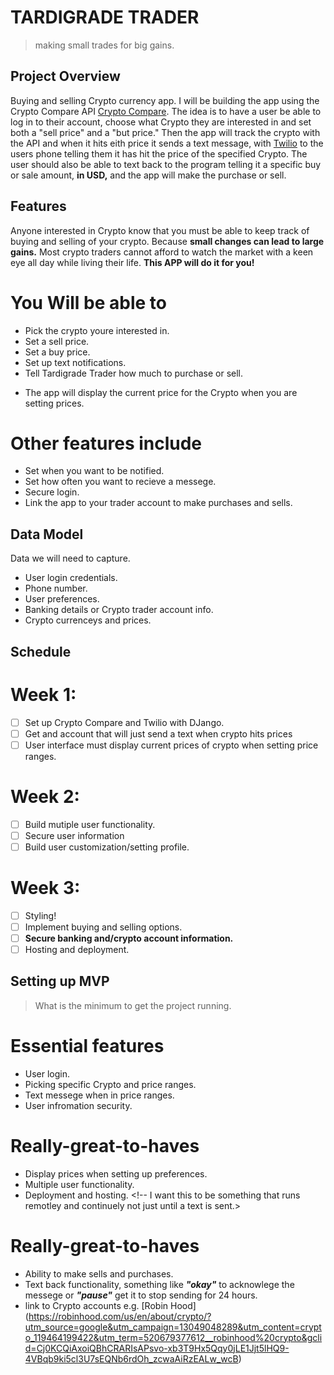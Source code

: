 # TARDIGRADE TRADER
> making small trades for big gains.

## Project Overview

Buying and selling Crypto currency app. I will be building the app using the Crypto Compare API [Crypto Compare](https://min-api.cryptocompare.com/). The idea is to have a user be able to log in to their account, choose what Crypto they are interested in and set both a "sell price" and a "but price." Then the app will track the crypto with the API and when it hits eith price it sends a text message, with  [Twilio](https://www.twilio.com/) to the users phone telling them it has hit the price of the specified Crypto. The user should also be able to text back to the program telling it a specific buy or sale amount, **in USD,** and the app will make the purchase or sell. 

## Features

Anyone interested in Crypto know that you must be able to keep track of buying and selling of your crypto. Because **small changes can lead to large gains.** Most crypto traders cannot afford to watch the market with a keen eye all day while living their life. **This APP will do it for you!**

# You Will be able to
- Pick the crypto youre interested in.
- Set a sell price.
- Set a buy price.
- Set up text notifications.
- Tell Tardigrade Trader how much to purchase or sell.
<!-- not considered part of my MVP, may not be able to purchase or sell -->
- The app will display the current price for the Crypto when you are setting prices.

# Other features include
- Set when you want to be notified. 
- Set how often you want to recieve a messege.
- Secure login.
- Link the app to your trader account to make purchases and sells.
<!-- not entirley sure how this would work, using other apps so may not be possible -->


## Data Model

Data we will need to capture.
- User login credentials.
- Phone number.
- User preferences.
- Banking details or Crypto trader account info.
- Crypto currenceys and prices.
<!-- must find a way to keep that information secure -->

##  Schedule
# Week 1:
- [ ] Set up Crypto Compare and Twilio with DJango. 
- [ ] Get and account that will just send a text when crypto hits prices
- [ ] User interface must display current prices of crypto when setting price ranges.
# Week 2:
- [ ] Build mutiple user functionality. 
- [ ] Secure user information <!-- Do not want anyone to be able to see confidential information-->
- [ ] Build user customization/setting profile. <!-- if some hits the sell price the likley dont want to see a text every minute until the price moves out of the sell price range. They also could want it to send only during certain time of the day. -->
# Week 3: 
- [ ] Styling! <!-- until this point its all going to look pretty ugly/basic-->
- [ ] Implement buying and selling options. <!-- not entirely sure how to do this yet, could use the program to navagae on their browser to use their own crypto acoount such as robin hood to make purchases and sells. not sure on legality and security on that though.-->
- [ ] **Secure banking and/crypto account information.** <!-- again just want to be extrea carefull when dealing with banking details, maybe it needs a higher lever of security when dealing with bank information-->
- [ ] Hosting and deployment.

## Setting up MVP
> What is the minimum to get the project running.

# Essential features
- User login.
- Picking specific Crypto and price ranges.
- Text messege when in price ranges.
- User infromation security.

# Really-great-to-haves
- Display prices when setting up preferences.
- Multiple user functionality.
- Deployment and hosting. <!-- I want this to be something that runs remotley and continuely not just until a text is sent.>

# Really-great-to-haves
- Ability to make sells and purchases.
- Text back functionality, something like ***"okay"*** to acknowlege the messege or ***"pause"*** get it to stop sending for 24 hours.
- link to Crypto accounts e.g. [Robin Hood] (https://robinhood.com/us/en/about/crypto/?utm_source=google&utm_campaign=13049048289&utm_content=crypto_119464199422&utm_term=520679377612__robinhood%20crypto&gclid=Cj0KCQiAxoiQBhCRARIsAPsvo-xb3T9Hx5Qqy0jLE1Jjt5lHQ9-4VBqb9ki5cl3U7sEQNb6rdOh_zcwaAiRzEALw_wcB)